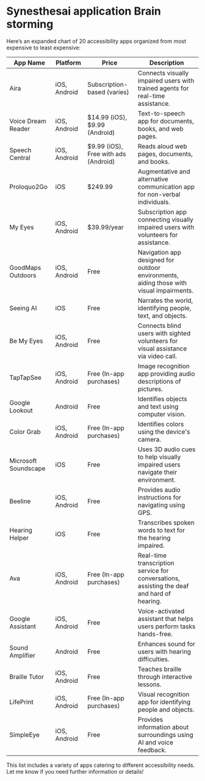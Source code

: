 # Synesthesai application Brain storming 


Here’s an expanded chart of 20 accessibility apps organized from most expensive to least expensive:

| **App Name**             | **Platform**      | **Price**                     | **Description**                                                              |
|--------------------------|-------------------|-------------------------------|------------------------------------------------------------------------------|
| Aira                     | iOS, Android      | Subscription-based (varies)   | Connects visually impaired users with trained agents for real-time assistance. |
| Voice Dream Reader       | iOS, Android      | $14.99 (iOS), $9.99 (Android) | Text-to-speech app for documents, books, and web pages.                     |
| Speech Central           | iOS, Android      | $9.99 (iOS), Free with ads (Android) | Reads aloud web pages, documents, and books.                                 |
| Proloquo2Go             | iOS               | $249.99                      | Augmentative and alternative communication app for non-verbal individuals.   |
| My Eyes                  | iOS, Android      | $39.99/year                  | Subscription app connecting visually impaired users with volunteers for assistance. |
| GoodMaps Outdoors        | iOS, Android      | Free                          | Navigation app designed for outdoor environments, aiding those with visual impairments. |
| Seeing AI                | iOS               | Free                          | Narrates the world, identifying people, text, and objects.                   |
| Be My Eyes               | iOS, Android      | Free                          | Connects blind users with sighted volunteers for visual assistance via video call. |
| TapTapSee                | iOS, Android      | Free (In-app purchases)      | Image recognition app providing audio descriptions of pictures.               |
| Google Lookout           | Android           | Free                          | Identifies objects and text using computer vision.                           |
| Color Grab               | iOS, Android      | Free (In-app purchases)      | Identifies colors using the device's camera.                                |
| Microsoft Soundscape     | iOS               | Free                          | Uses 3D audio cues to help visually impaired users navigate their environment. |
| Beeline                  | iOS, Android      | Free                          | Provides audio instructions for navigating using GPS.                       |
| Hearing Helper           | iOS               | Free                          | Transcribes spoken words to text for the hearing impaired.                   |
| Ava                      | iOS, Android      | Free (In-app purchases)      | Real-time transcription service for conversations, assisting the deaf and hard of hearing. |
| Google Assistant         | iOS, Android      | Free                          | Voice-activated assistant that helps users perform tasks hands-free.        |
| Sound Amplifier          | Android           | Free                          | Enhances sound for users with hearing difficulties.                         |
| Braille Tutor            | iOS, Android      | Free                          | Teaches braille through interactive lessons.                                |
| LifePrint               | iOS, Android      | Free (In-app purchases)      | Visual recognition app for identifying people and objects.                   |
| SimpleEye                | iOS, Android      | Free                          | Provides information about surroundings using AI and voice feedback.        |

This list includes a variety of apps catering to different accessibility needs. Let me know if you need further information or details!

